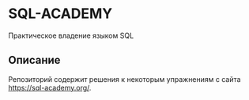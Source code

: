 # SQL-ACADEMY

Практическое владение языком SQL

## Описание

Репозиторий содержит решения к некоторым упражнениям с сайта https://sql-academy.org/. 

